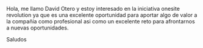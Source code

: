Hola, me llamo David Otero y estoy interesado en la iniciativa onesite revolution ya que es una excelente oportunidad para aportar algo 
de valor a la compañia como profesional asi como un excelente reto para afrontarnos a nuevas oportunidades. 

Saludos
